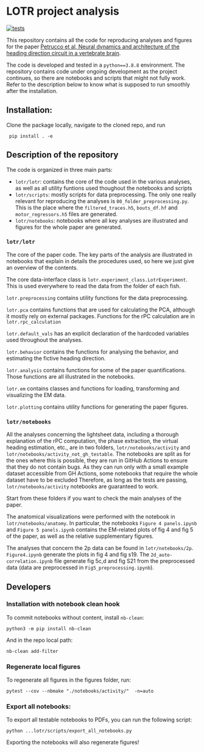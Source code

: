 # LOTR project analysis
[![tests](https://github.com/portugueslab/lotr/actions/workflows/main.yml/badge.svg)](https://github.com/portugueslab/lotr/actions/workflows/main.yml)

This repository contains all the code for reproducing analyses and figures for the paper [Petrucco et al, Neural dynamics and architecture of the heading direction circuit in a vertebrate brain](https://www.biorxiv.org/content/10.1101/2022.04.27.489672v1). 


The code is developed and tested in a `python==3.8.8` environment. The repository contains code under ongoing development as the project continues, so there are notebooks and scripts that might not fully work. Refer to the description below to know what is supposed to run smoothly after the installation.

## Installation:
Clone the package locally, navigate to the cloned repo, and run
```shell
 pip install . -e
```

## Description of the repository
The code is organized in three main parts:

- `lotr/lotr`: contains the core of the code used in the various analyses, as well as all utility funtions used thoughout the notebooks and scripts
- `lotr/scripts`: mostly scripts for data preprocessing. The only one really relevant for reproducing the analyses is `00_folder_preprocessing.py`. This is the place where the `filtered_traces.h5`, `bouts_df.hf` and `motor_regressors.h5` files are generated.
- `lotr/notebooks`: notebooks where all key analyses are illustrated and figures for the whole paper are generated.

### `lotr/lotr`
The core of the paper code. The key parts of the analysis are illustrated in notebooks that explain in details the procedures used, so here we just give an overview of the contents.

The core data-interface class is `lotr.experiment_class.LotrExperiment`. This is used everywhere to read the data from the folder of each fish. 

`lotr.preprocessing` contains utility functions for the data preprocessing.

`lotr.pca` contains functions that are used for calculating the PCA, although it mostly rely on external packages. Functions for the rPC calculation are in `lotr.rpc_calculation`

`lotr.default_vals` has an explicit declaration of the hardcoded variables used throughout the analyses.

`lotr.behavior` contains the functions for analysing the behavior, and estimating the fictive heading direction.

`lotr.analysis` contains functions for some of the paper quantifications. Those functions are all illustrated in the notebooks.

`lotr.em` contains classes and functions for loading, transforming and visualizing the EM data. 

`lotr.plotting` contains utility functions for generating the paper figures.


### `lotr/notebooks`

All the analyses concerning the lightsheet data, including a thorough explanation of the rPC computation, the phase extraction, the virtual heading estimation, etc., are in two folders, `lotr/notebooks/activity` and `lotr/notebooks/activity_not_gh_testable`. The notebooks are split as for the ones where this is possible, they are run in GitHub Actions to ensure that they do not contain bugs. As they can run only with a small example dataset accessible from GH Actions, some notebooks that require the whole dataset have to be excluded Therefore, as long as the tests are passing, `lotr/notebooks/activity` notebooks are guaranteed to work.

Start from these folders if you want to check the main analyses of the paper.

The anatomical visualizations were performed with the notebook in `lotr/notebooks/anatomy`. In particular, the notebooks `Figure 4 panels.ipynb` and `Figure 5 panels.ipynb` contains the EM-related plots of fig 4 and fig 5 of the paper, as well as the relative supplementary figures.

The analyses that concern the 2p data can be found in `lotr/notebooks/2p`. `Figure4.ipynb` generate the plots in fig 4 and fig s19. The `2d_auto-correlation.ipynb` file generate fig 5c,d and fig S21 from the preprocessed data (data are preprocessed in `Fig5_preprocessing.ipynb`).



## Developers

### Installation with notebook clean hook

To commit notebooks without content, install `nb-clean`:
```shell
python3 -m pip install nb-clean
```

And in the repo local path:
```
nb-clean add-filter
```

### Regenerate local figures
To regenerate all figures in the figures folder, run:
```
pytest --cov --nbmake "./notebooks/activity/"  -n=auto
```

### Export all notebooks:
To export all testable notebooks to PDFs, you can run the following script:
```
python ...lotr/scripts/export_all_notebooks.py
```
Exporting the notebooks will also regenerate figures!
